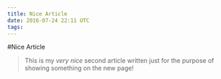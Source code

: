 ```yaml
---
title: Nice Article
date: 2016-07-24 22:11 UTC
tags:
---
```


#Nice Article

> This is my *very nice* second article written just for the purpose of showing something on the new page!
